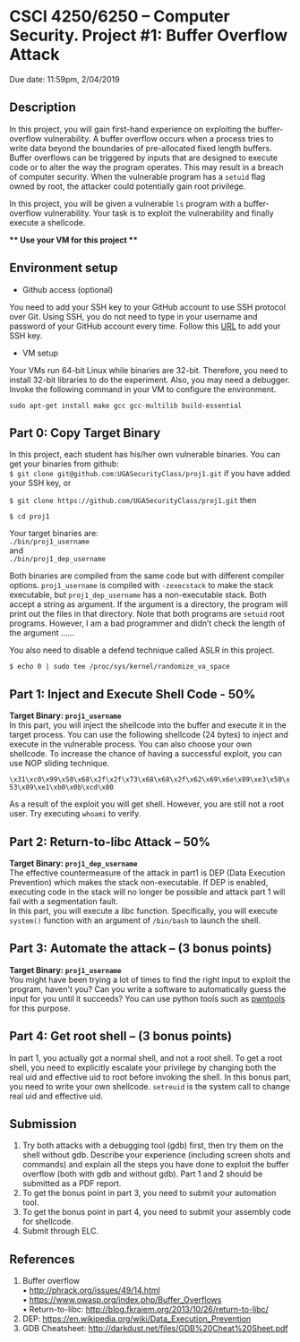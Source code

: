 # **CSCI 4250/6250 – Computer Security. Project #1: Buffer Overflow Attack**

Due date: 11:59pm, 2/04/2019

## **Description**

In this project, you will gain first-hand experience on exploiting the buffer-overflow vulnerability. A buffer overflow occurs when a process tries to write data beyond the boundaries of pre-allocated fixed length buffers. Buffer overflows can be triggered by inputs that are designed to execute code or to alter the way the program operates. This may result in a breach of computer security. When the vulnerable program has a `setuid` flag owned by root, the attacker could potentially gain root privilege.

In this project, you will be given a vulnerable `ls` program with a buffer-overflow vulnerability. Your task is to exploit the vulnerability and finally execute a shellcode.

**\*\* Use your VM for this project \*\***


## Environment setup

* Github access (optional)

You need to add your SSH key to your GitHub account to use SSH protocol over Git. Using SSH, you do not need to type in your username and password of your GitHub account every time.
Follow this [URL](https://help.github.com/articles/adding-a-new-ssh-key-to-your-github-account/) to add your SSH key.

* VM setup

Your VMs run 64-bit Linux while binaries are 32-bit. Therefore, you need to install 32-bit libraries to do the experiment. Also, you may need a debugger. Invoke the following command in your VM to configure the environment.

`sudo apt-get install make gcc gcc-multilib build-essential`


## Part 0: Copy Target Binary

In this project, each student has his/her own vulnerable binaries. You can get your binaries from github:  
`$ git clone git@github.com:UGASecurityClass/proj1.git` if you have added your SSH key, or

`$ git clone https://github.com/UGASecurityClass/proj1.git` then

`$ cd proj1`

Your target binaries are:  
`./bin/proj1_username`  
and  
`./bin/proj1_dep_username`

Both binaries are compiled from the same code but with different compiler options. `proj1_username` is compiled with `-zexecstack` to make the stack executable, but `proj1_dep_username` has a non-executable stack. Both accept a string as argument. If the argument is a directory, the program will print out the files in that directory. Note that both programs are `setuid` root programs. However, I am a bad programmer and didn’t check the length of the argument ……

You also need to disable a defend technique called ASLR in this project.

`$ echo 0 | sudo tee /proc/sys/kernel/randomize_va_space`

## Part 1: Inject and Execute Shell Code - 50%

**Target Binary: `proj1_username`**  
In this part, you will inject the shellcode into the buffer and execute it in the target process. You can use the following shellcode (24 bytes) to inject and execute in the vulnerable process. You can also choose your own shellcode. To increase the chance of having a successful exploit, you can use NOP sliding technique.

`\x31\xc0\x99\x50\x68\x2f\x2f\x73\x68\x68\x2f\x62\x69\x6e\x89\xe3\x50\x53\x89\xe1\xb0\x0b\xcd\x80`

As a result of the exploit you will get shell. However, you are still not a root user. Try executing `whoami` to verify.

## Part 2: Return-to-libc Attack – 50%

**Target Binary: `proj1_dep_username`**  
The effective countermeasure of the attack in part1 is DEP (Data Execution Prevention) which makes the stack non-executable. If DEP is enabled, executing code in the stack will no longer be possible and attack part 1 will fail with a segmentation fault.  
In this part, you will execute a libc function. Specifically, you will execute `system()` function with an argument of `/bin/bash` to launch the shell.

## Part 3: Automate the attack – (3 bonus points)

**Target Binary: `proj1_username`**  
You might have been trying a lot of times to find the right input to exploit the program, haven't you? Can you write a software to automatically guess the input for you until it succeeds? You can use python tools such as [pwntools][1] for this purpose.

[1]: https://github.com/Gallopsled/pwntools "pwntools"

## Part 4: Get root shell – (3 bonus points)

In part 1, you actually got a normal shell, and not a root shell. To get a root shell, you need to explicitly escalate your privilege by changing both the real uid and effective uid to root before invoking the shell. In this bonus part, you need to write your own shellcode. `setreuid` is the system call to change real uid and effective uid.

## Submission

1. Try both attacks with a debugging tool (gdb) first, then try them on the shell without gdb. Describe your experience (including screen shots and commands) and explain all the steps you have done to exploit the buffer overflow (both with gdb and without gdb). Part 1 and 2 should be submitted as a PDF report.
2. To get the bonus point in part 3, you need to submit your automation tool.
3. To get the bonus point in part 4, you need to submit your assembly code for shellcode.
4. Submit through ELC.

## References

1. Buffer overflow  
   • http://phrack.org/issues/49/14.html  
   • https://www.owasp.org/index.php/Buffer_Overflows  
   • Return-to-libc: http://blog.fkraiem.org/2013/10/26/return-to-libc/
2. DEP: https://en.wikipedia.org/wiki/Data_Execution_Prevention
3. GDB Cheatsheet: http://darkdust.net/files/GDB%20Cheat%20Sheet.pdf
